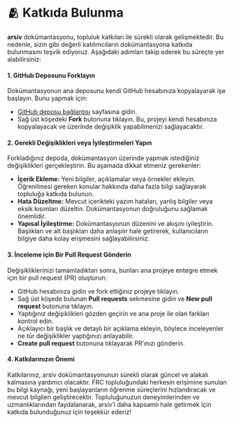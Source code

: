 # 🫂 Katkıda Bulunma

**arsiv** dokümantasyonu, topluluk katkıları ile sürekli olarak gelişmektedir. Bu nedenle, sizin gibi değerli katılımcıların dokümantasyona katkıda bulunmasını teşvik ediyoruz. Aşağıdaki adımları takip ederek bu süreçte yer alabilirsiniz:

#### 1. GitHub Deposunu Forklayın

Dokümantasyonun ana deposunu kendi GitHub hesabınıza kopyalayarak işe başlayın. Bunu yapmak için:

* [GitHub deposu bağlantısı](https://github.com/WoXy-Sensei/arsiv) sayfasına gidin.
* Sağ üst köşedeki **Fork** butonuna tıklayın. Bu, projeyi kendi hesabınıza kopyalayacak ve üzerinde değişiklik yapabilmenizi sağlayacaktır.

#### 2. Gerekli Değişiklikleri veya İyileştirmeleri Yapın

Forkladığınız depoda, dokümantasyon üzerinde yapmak istediğiniz değişiklikleri gerçekleştirin. Bu aşamada dikkat etmeniz gerekenler:

* **İçerik Ekleme:** Yeni bilgiler, açıklamalar veya örnekler ekleyin. Öğrenilmesi gereken konular hakkında daha fazla bilgi sağlayarak topluluğa katkıda bulunun.
* **Hata Düzeltme:** Mevcut içerikteki yazım hataları, yanlış bilgiler veya eksik kısımları düzeltin. Dokümantasyonun doğruluğunu sağlamak önemlidir.
* **Yapısal İyileştirme:** Dokümantasyonun düzenini ve akışını iyileştirin. Başlıkları ve alt başlıkları daha anlaşılır hale getirerek, kullanıcıların bilgiye daha kolay erişmesini sağlayabilirsiniz.

#### 3. İnceleme için Bir Pull Request Gönderin

Değişikliklerinizi tamamladıktan sonra, bunları ana projeye entegre etmek için bir pull request (PR) oluşturun:

* GitHub hesabınıza gidin ve fork ettiğiniz projeye tıklayın.
* Sağ üst köşede bulunan **Pull requests** sekmesine gidin ve **New pull request** butonuna tıklayın.
* Yaptığınız değişiklikleri gözden geçirin ve ana proje ile olan farkları kontrol edin.
* Açıklayıcı bir başlık ve detaylı bir açıklama ekleyin, böylece inceleyenler ne tür değişiklikler yaptığınızı anlayabilir.
* **Create pull request** butonuna tıklayarak PR’ınızı gönderin.

#### 4. Katkılarınızın Önemi

Katkılarınız, arsiv dokümantasyonunun sürekli olarak güncel ve alakalı kalmasına yardımcı olacaktır. FRC topluluğundaki herkesin erişimine sunulan bu bilgi kaynağı, yeni başlayanların öğrenme süreçlerini hızlandıracak ve mevcut bilgileri geliştirecektir. Topluluğunuzun deneyimlerinden ve uzmanlıklarından faydalanarak, arsiv’i daha kapsamlı hale getirmek için katkıda bulunduğunuz için teşekkür ederiz!
